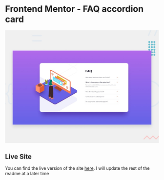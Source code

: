 # Frontend Mentor - FAQ accordion card

![Design preview for the FAQ accordion card coding challenge](./develop/images/desktop-preview.jpg)

## Live Site

You can find the live version of the site [here](https://62ebf0c446863532a660bb00--tranquil-queijadas-0ad842.netlify.app/). I will update the rest of the readme at a later time
